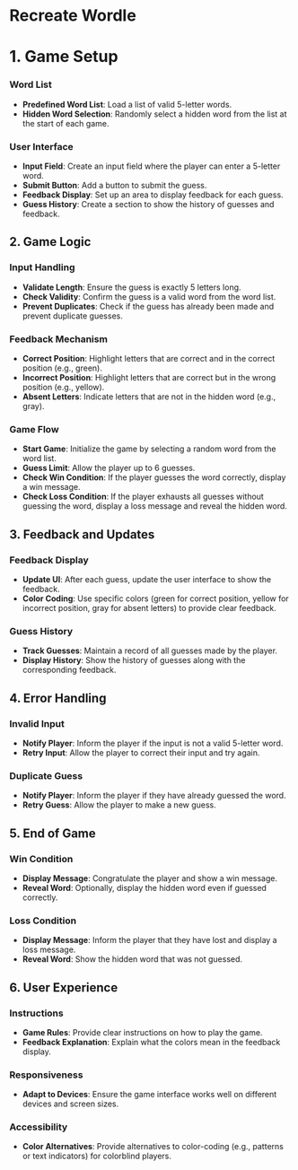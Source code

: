 # Recreate Wordle

# 1. Game Setup

### Word List
- **Predefined Word List**: Load a list of valid 5-letter words.
- **Hidden Word Selection**: Randomly select a hidden word from the list at the start of each game.

### User Interface
- **Input Field**: Create an input field where the player can enter a 5-letter word.
- **Submit Button**: Add a button to submit the guess.
- **Feedback Display**: Set up an area to display feedback for each guess.
- **Guess History**: Create a section to show the history of guesses and feedback.

## 2. Game Logic

### Input Handling
- **Validate Length**: Ensure the guess is exactly 5 letters long.
- **Check Validity**: Confirm the guess is a valid word from the word list.
- **Prevent Duplicates**: Check if the guess has already been made and prevent duplicate guesses.

### Feedback Mechanism
- **Correct Position**: Highlight letters that are correct and in the correct position (e.g., green).
- **Incorrect Position**: Highlight letters that are correct but in the wrong position (e.g., yellow).
- **Absent Letters**: Indicate letters that are not in the hidden word (e.g., gray).

### Game Flow
- **Start Game**: Initialize the game by selecting a random word from the word list.
- **Guess Limit**: Allow the player up to 6 guesses.
- **Check Win Condition**: If the player guesses the word correctly, display a win message.
- **Check Loss Condition**: If the player exhausts all guesses without guessing the word, display a loss message and reveal the hidden word.

## 3. Feedback and Updates

### Feedback Display
- **Update UI**: After each guess, update the user interface to show the feedback.
- **Color Coding**: Use specific colors (green for correct position, yellow for incorrect position, gray for absent letters) to provide clear feedback.

### Guess History
- **Track Guesses**: Maintain a record of all guesses made by the player.
- **Display History**: Show the history of guesses along with the corresponding feedback.

## 4. Error Handling

### Invalid Input
- **Notify Player**: Inform the player if the input is not a valid 5-letter word.
- **Retry Input**: Allow the player to correct their input and try again.

### Duplicate Guess
- **Notify Player**: Inform the player if they have already guessed the word.
- **Retry Guess**: Allow the player to make a new guess.

## 5. End of Game

### Win Condition
- **Display Message**: Congratulate the player and show a win message.
- **Reveal Word**: Optionally, display the hidden word even if guessed correctly.

### Loss Condition
- **Display Message**: Inform the player that they have lost and display a loss message.
- **Reveal Word**: Show the hidden word that was not guessed.

## 6. User Experience

### Instructions
- **Game Rules**: Provide clear instructions on how to play the game.
- **Feedback Explanation**: Explain what the colors mean in the feedback display.

### Responsiveness
- **Adapt to Devices**: Ensure the game interface works well on different devices and screen sizes.

### Accessibility
- **Color Alternatives**: Provide alternatives to color-coding (e.g., patterns or text indicators) for colorblind players.
